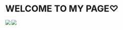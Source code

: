 <h1>WELCOME TO MY PAGE♡</h1>
<a href="https://github.com/snhrayk/github-readme-stats">
  <img align="left" src="https://github-readme-stats.vercel.app/api?username=snhrayk&count_private=true&theme=panda" />
</a>
<a href="https://github.com/snhrayk/github-readme-stats">
  <img align="left" src="https://github-readme-stats.vercel.app/api/top-langs/?username=snhrayk&layout=compact&theme=panda" />
</a>

<!--
**snhrayk/snhrayk** is a ✨ _special_ ✨ repository because its `README.md` (this file) appears on your GitHub profile.

Here are some ideas to get you started:

- 🔭 I’m currently working on ...
- 🌱 I’m currently learning ...
- 👯 I’m looking to collaborate on ...
- 🤔 I’m looking for help with ...
- 💬 Ask me about ...
- 📫 How to reach me: ...
- 😄 Pronouns: ...
- ⚡ Fun fact: ...
-->
